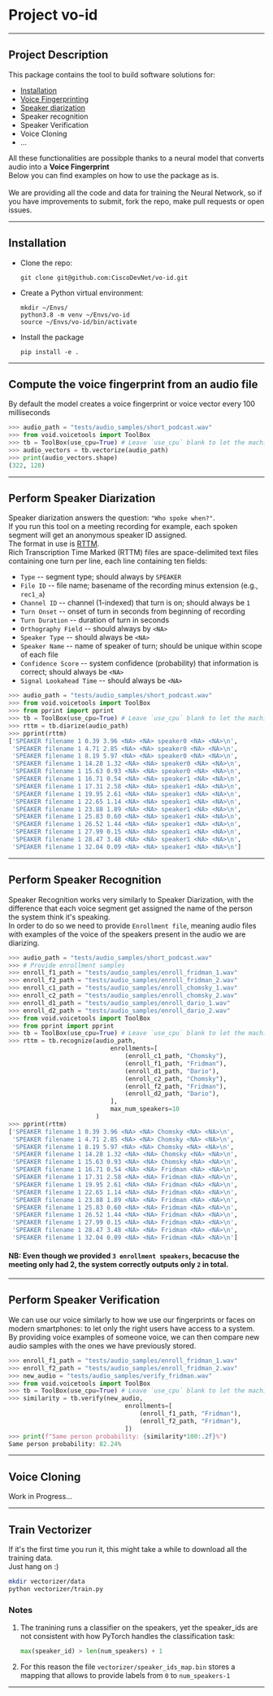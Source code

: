 # Project vo-id
-----

## Project Description
This package contains the tool to build software solutions for:
* [Installation](#installation)
* [Voice Fingerprinting](#compute-the-voice-fingerprint-from-an-audio-file)
* [Speaker diarization](#)
* Speaker recognition
* Speaker Verification 
* Voice Cloning
* ...

All these functionalities are possibple thanks to a neural model that converts audio into a **Voice Fingerprint** <br>
Below you can find examples on how to use the package as is. <br><br>
We are providing all the code and data for training the Neural Network, so if you have improvements to submit, fork the repo, make pull requests or open issues.

------

## Installation 

* Clone the repo:
    ```
    git clone git@github.com:CiscoDevNet/vo-id.git
    ```
* Create a Python virtual environment:
    ```
    mkdir ~/Envs/
    python3.8 -m venv ~/Envs/vo-id
    source ~/Envs/vo-id/bin/activate
    ```
* Install the package
    ```
    pip install -e .
    ```

------------

## Compute the voice fingerprint from an audio file
By default the model creates a voice fingerprint or voice vector every 100 milliseconds
```python
>>> audio_path = "tests/audio_samples/short_podcast.wav"
>>> from void.voicetools import ToolBox
>>> tb = ToolBox(use_cpu=True) # Leave `use_cpu` blank to let the machine use the GPU if available  
>>> audio_vectors = tb.vectorize(audio_path)
>>> print(audio_vectors.shape)
(322, 128)
```

------

## Perform Speaker Diarization
Speaker diarization answers the question: ``"Who spoke when?"``. <br>
If you run this tool on a meeting recording for example, each spoken segment will get an anonymous speaker ID assigned. <br>
The format in use is [RTTM](https://github.com/nryant/dscore#rttm). <br>
Rich Transcription Time Marked (RTTM) files are space-delimited text files containing one turn per line, each line containing ten fields:

- ``Type``  --  segment type; should always by ``SPEAKER``
- ``File ID``  --  file name; basename of the recording minus extension (e.g.,
  ``rec1_a``)
- ``Channel ID``  --  channel (1-indexed) that turn is on; should always be
  ``1``
- ``Turn Onset``  --  onset of turn in seconds from beginning of recording
- ``Turn Duration``  -- duration of turn in seconds
- ``Orthography Field`` --  should always by ``<NA>``
- ``Speaker Type``  --  should always be ``<NA>``
- ``Speaker Name``  --  name of speaker of turn; should be unique within scope
  of each file
- ``Confidence Score``  --  system confidence (probability) that information
  is correct; should always be ``<NA>``
- ``Signal Lookahead Time``  --  should always be ``<NA>``

```python
>>> audio_path = "tests/audio_samples/short_podcast.wav"
>>> from void.voicetools import ToolBox
>>> from pprint import pprint
>>> tb = ToolBox(use_cpu=True) # Leave `use_cpu` blank to let the machine use the GPU if available  
>>> rttm = tb.diarize(audio_path)
>>> pprint(rttm)
['SPEAKER filename 1 0.39 3.96 <NA> <NA> speaker0 <NA> <NA>\n',
 'SPEAKER filename 1 4.71 2.85 <NA> <NA> speaker0 <NA> <NA>\n',
 'SPEAKER filename 1 8.19 5.97 <NA> <NA> speaker0 <NA> <NA>\n',
 'SPEAKER filename 1 14.28 1.32 <NA> <NA> speaker0 <NA> <NA>\n',
 'SPEAKER filename 1 15.63 0.93 <NA> <NA> speaker0 <NA> <NA>\n',
 'SPEAKER filename 1 16.71 0.54 <NA> <NA> speaker1 <NA> <NA>\n',
 'SPEAKER filename 1 17.31 2.58 <NA> <NA> speaker1 <NA> <NA>\n',
 'SPEAKER filename 1 19.95 2.61 <NA> <NA> speaker1 <NA> <NA>\n',
 'SPEAKER filename 1 22.65 1.14 <NA> <NA> speaker1 <NA> <NA>\n',
 'SPEAKER filename 1 23.88 1.89 <NA> <NA> speaker1 <NA> <NA>\n',
 'SPEAKER filename 1 25.83 0.60 <NA> <NA> speaker1 <NA> <NA>\n',
 'SPEAKER filename 1 26.52 1.44 <NA> <NA> speaker1 <NA> <NA>\n',
 'SPEAKER filename 1 27.99 0.15 <NA> <NA> speaker1 <NA> <NA>\n',
 'SPEAKER filename 1 28.47 3.48 <NA> <NA> speaker1 <NA> <NA>\n',
 'SPEAKER filename 1 32.04 0.09 <NA> <NA> speaker1 <NA> <NA>\n']
```

-----

## Perform Speaker Recognition
Speaker Recognition works very similarly to Speaker Diarization, with the difference that each voice segment get assigned the name of the person the system think it's speaking. <br>
In order to do so we need to provide ``Enrollment file``, meaning audio files with examples of the voice of the speakers present in the audio we are diarizing.

```python
>>> audio_path = "tests/audio_samples/short_podcast.wav"
>>> # Provide enrollment samples
>>> enroll_f1_path = "tests/audio_samples/enroll_fridman_1.wav"
>>> enroll_f2_path = "tests/audio_samples/enroll_fridman_2.wav"
>>> enroll_c1_path = "tests/audio_samples/enroll_chomsky_1.wav"
>>> enroll_c2_path = "tests/audio_samples/enroll_chomsky_2.wav"
>>> enroll_d1_path = "tests/audio_samples/enroll_dario_1.wav"
>>> enroll_d2_path = "tests/audio_samples/enroll_dario_2.wav"
>>> from void.voicetools import ToolBox
>>> from pprint import pprint
>>> tb = ToolBox(use_cpu=True) # Leave `use_cpu` blank to let the machine use the GPU if available  
>>> rttm = tb.recognize(audio_path, 
                            enrollments=[
                                (enroll_c1_path, "Chomsky"), 
                                (enroll_f1_path, "Fridman"), 
                                (enroll_d1_path, "Dario"), 
                                (enroll_c2_path, "Chomsky"), 
                                (enroll_f2_path, "Fridman"), 
                                (enroll_d2_path, "Dario"),
                            ],
                            max_num_speakers=10
                        )
>>> pprint(rttm)
['SPEAKER filename 1 0.39 3.96 <NA> <NA> Chomsky <NA> <NA>\n',
 'SPEAKER filename 1 4.71 2.85 <NA> <NA> Chomsky <NA> <NA>\n',
 'SPEAKER filename 1 8.19 5.97 <NA> <NA> Chomsky <NA> <NA>\n',
 'SPEAKER filename 1 14.28 1.32 <NA> <NA> Chomsky <NA> <NA>\n',
 'SPEAKER filename 1 15.63 0.93 <NA> <NA> Chomsky <NA> <NA>\n',
 'SPEAKER filename 1 16.71 0.54 <NA> <NA> Fridman <NA> <NA>\n',
 'SPEAKER filename 1 17.31 2.58 <NA> <NA> Fridman <NA> <NA>\n',
 'SPEAKER filename 1 19.95 2.61 <NA> <NA> Fridman <NA> <NA>\n',
 'SPEAKER filename 1 22.65 1.14 <NA> <NA> Fridman <NA> <NA>\n',
 'SPEAKER filename 1 23.88 1.89 <NA> <NA> Fridman <NA> <NA>\n',
 'SPEAKER filename 1 25.83 0.60 <NA> <NA> Fridman <NA> <NA>\n',
 'SPEAKER filename 1 26.52 1.44 <NA> <NA> Fridman <NA> <NA>\n',
 'SPEAKER filename 1 27.99 0.15 <NA> <NA> Fridman <NA> <NA>\n',
 'SPEAKER filename 1 28.47 3.48 <NA> <NA> Fridman <NA> <NA>\n',
 'SPEAKER filename 1 32.04 0.09 <NA> <NA> Fridman <NA> <NA>\n']
```

#### NB: Even though we provided `3 enrollment speakers`, becacuse the meeting only had 2, the system correctly outputs only `2` in total.
---

## Perform Speaker Verification
We can use our voice similarly to how we use our fingerprints or faces on modern smartphones: to let only the right users have access to a system. <br>
By providing voice examples of someone voice, we can then compare new audio samples with the ones we have previously stored.

```python
>>> enroll_f1_path = "tests/audio_samples/enroll_fridman_1.wav"
>>> enroll_f2_path = "tests/audio_samples/enroll_fridman_2.wav"
>>> new_audio = "tests/audio_samples/verify_fridman.wav"
>>> from void.voicetools import ToolBox
>>> tb = ToolBox(use_cpu=True) # Leave `use_cpu` blank to let the machine use the GPU if available  
>>> similarity = tb.verify(new_audio, 
                                enrollments=[
                                    (enroll_f1_path, "Fridman"),
                                    (enroll_f2_path, "Fridman"),
                                ])
>>> print(f"Same person probability: {similarity*100:.2f}%")
Same person probability: 82.24%
```

--------

## Voice Cloning
Work in Progress...

--------

## Train Vectorizer
If it's the first time you run it, this might take a while to download all the training data.<br>
Just hang on :) 
```bash
mkdir vectorizer/data
python vectorizer/train.py
```

### Notes
1. The tranining runs a classifier on the speakers, yet the speaker_ids are not consistent with how PyTorch handles the classification task:
    ```python
    max(speaker_id) > len(num_speakers) + 1
    ```
2. For this reason the file `vectorizer/speaker_ids_map.bin` stores a mapping that allows to provide labels from `0` to `num_speakers-1`
-----
